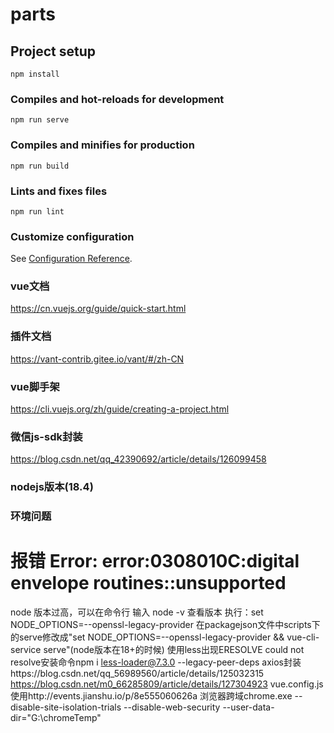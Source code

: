# parts

## Project setup
```
npm install
```

### Compiles and hot-reloads for development
```
npm run serve
```

### Compiles and minifies for production
```
npm run build
```

### Lints and fixes files
```
npm run lint
```

### Customize configuration
See [Configuration Reference](https://cli.vuejs.org/config/).


### vue文档
https://cn.vuejs.org/guide/quick-start.html

### 插件文档
https://vant-contrib.gitee.io/vant/#/zh-CN

### vue脚手架
https://cli.vuejs.org/zh/guide/creating-a-project.html

### 微信js-sdk封装
https://blog.csdn.net/qq_42390692/article/details/126099458
### nodejs版本(18.4)

### 环境问题
 # 报错 Error: error:0308010C:digital envelope routines::unsupported
node 版本过高，可以在命令行  输入 node -v 查看版本
执行：set NODE_OPTIONS=--openssl-legacy-provider
在packagejson文件中scripts下的serve修改成"set NODE_OPTIONS=--openssl-legacy-provider && vue-cli-service serve"(node版本在18+的时候)
使用less出现ERESOLVE could not resolve安装命令npm i less-loader@7.3.0 --legacy-peer-deps
axios封装https://blog.csdn.net/qq_56989560/article/details/125032315
https://blog.csdn.net/m0_66285809/article/details/127304923
vue.config.js使用http://events.jianshu.io/p/8e555060626a
浏览器跨域chrome.exe --disable-site-isolation-trials --disable-web-security --user-data-dir="G:\chromeTemp"